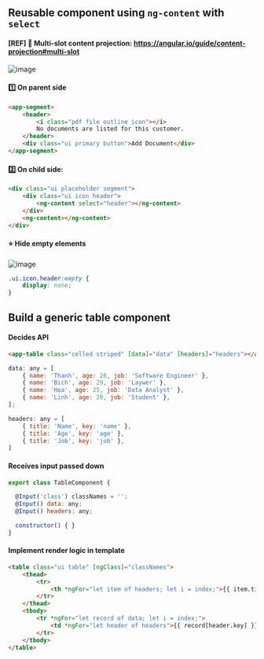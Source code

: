 ## Reusable component using `ng-content` with `select`
#### [REF] 🔗 Multi-slot content projection: https://angular.io/guide/content-projection#multi-slot

![image](https://user-images.githubusercontent.com/28957748/126061976-da9a1fad-b55c-4fcd-b03e-9236b0f12e16.png)

#### :one: On parent side
```html
<app-segment>
    <header>
        <i class="pdf file outline icon"></i>
        No documents are listed for this customer.
    </header>
    <div class="ui primary button">Add Document</div>
</app-segment>
```

#### :two: On child side:
```html
<div class="ui placeholder segment">
    <div class="ui icon header">
        <ng-content select="header"></ng-content>
    </div>
    <ng-content></ng-content>
</div>
```

#### :star: Hide empty elements
![image](https://user-images.githubusercontent.com/28957748/126062419-87f0d98a-bc77-4c5a-9de9-50a115eed146.png)

```css
.ui.icon.header:empty {
    display: none;
}
```

## Build a generic table component
#### Decides API
```html
<app-table class="celled striped" [data]="data" [headers]="headers"></app-table>
```

```js
data: any = [
    { name: 'Thanh', age: 26, job: 'Software Engineer' },
    { name: 'Bich', age: 29, job: 'Laywer' },
    { name: 'Hoa', age: 25, job: 'Data Analyst' },
    { name: 'Linh', age: 20, job: 'Student' },
];

headers: any = [
    { title: 'Name', key: 'name' },
    { title: 'Age', key: 'age' },
    { title: 'Job', key: 'job' },
]
```

#### Receives input passed down
```js
export class TableComponent {

  @Input('class') classNames = '';
  @Input() data: any;
  @Input() headers: any;

  constructor() { }
}
```

#### Implement render logic in template
```html
<table class="ui table" [ngClass]="classNames">
    <thead>
        <tr>
            <th *ngFor="let item of headers; let i = index;">{{ item.title }}</th>
        </tr>
    </thead>
    <tbody>
        <tr *ngFor="let record of data; let i = index;">
            <td *ngFor="let header of headers">{{ record[header.key] }}</td>
        </tr>
    </tbody>
</table>
```
